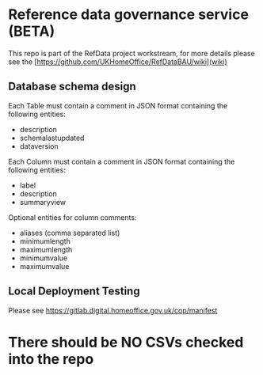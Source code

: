 # Reference data governance service (BETA)

This repo is part of the RefData project workstream, for more details please see the [https://github.com/UKHomeOffice/RefDataBAU/wiki](wiki)

## Database schema design

Each Table must contain a comment in JSON format containing the following entities:

* description
* schemalastupdated
* dataversion

Each Column must contain a comment in JSON format containing the following entities:

* label
* description
* summaryview

Optional entities for column comments:

* aliases (comma separated list)
* minimumlength
* maximumlength
* minimumvalue
* maximumvalue

## Local Deployment Testing

Please see https://gitlab.digital.homeoffice.gov.uk/cop/manifest


# There should be NO CSVs checked into the repo

